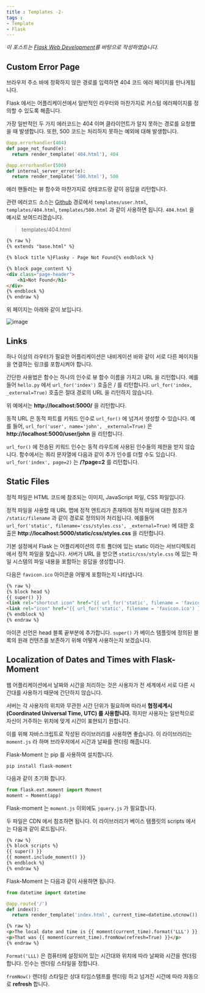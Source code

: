 ```yaml
---
title : Templates -2-
tags :
- Template
- Flask
---
```


*이 포스트는 [Flask Web Development](https://github.com/gary136/ebook/blob/master/Flask%20Web%20Development.pdf)를 바탕으로 작성하였습니다.*

## Custom Error Page

브라우저 주소 바에 정확하지 않은 경로를 입력하면 404 코드 에러 페이지를 만나게됩니다.

Flask 에서는 어플리케이션에서 일반적인 라우터와 마찬가지로 커스텀 에러페이지를 정의할 수 있도록 해줍니다.

가장 일반적인 두 가지 에러코드는 404 이며 클라이언트가 알지 못하는 경로를 요청했을 때 발생합니다. 또한, 500 코드는 처리하지 못하는 예외에 대해 발생합니다.

```python
@app.errorhandler(404)
def page_not_found(e):
  return render_template('404.html'), 404

@app.errorhandler(500)
def internal_server_error(e):
  return render_template('500.html'), 500
```

에러 핸들러는 뷰 함수와 마찬가지로 상태코드랑 같이 응답을 리턴합니다.

관련 에러코드 소스는 [Github](https://github.com/miguelgrinberg/flasky/tree/master/app/templates) 경로에서 `templates/user.html`, `templates/404.html`, `templates/500.html` 과 같이 사용하면 됩니다. `404.html` 을 예시로 보여드리겠습니다.

> templates/404.html

```html
{% raw %}
{% extends "base.html" %}

{% block title %}Flasky - Page Not Found{% endblock %}

{% block page_content %}
<div class="page-header">
    <h1>Not Found</h1>
</div>
{% endblock %}
{% endraw %}
```

위 페이지는 아래와 같이 보입니다.

![image](https://user-images.githubusercontent.com/44635266/73659071-d645cb80-46d8-11ea-83cc-ea0c2d6dd367.png)

## Links

하나 이상의 라우터가 필요한 어플리케이션은 내비게이션 바와 같이 서로 다른 페이지들을 연결하는 링크를 포함시켜야 합니다.

간단한 사용법은 함수는 하나의 인수로 뷰 함수 이름을 가지고 URL 을 리턴합니다. 예를 들어 `hello.py` 에서 `url_for('index')` 호출은 / 를 리턴합니다. `url_for('index, _external=True)` 호출은 절대 경로의 URL 을 리턴하지 않습니다. 

위 예에서는 **http://localhost:5000/** 을 리턴합니다.

동적 URL 은 동적 파트를 키워드 인수로 `url_for()` 에 넘겨서 생성할 수 있습니다. 예를 들어, `url_for('user', name='john', _external=True)` 은 **http://localhost:5000/user/john** 을 리턴합니다.

`url_for()` 에 전송된 키워드 인수는 동적 라우트에 사용된 인수들의 제한을 받지 않습니다. 함수에서는 쿼리 문자열에 다음과 같이 추가 인수를 더할 수도 있습니다. ` url_for('index', page=2)` 는 **/?page=2** 를 리턴합니다.

## Static Files

정적 파일은 HTML 코드에 참조되는 이미지, JavaScript 파일, CSS 파일입니다.

정적 파일을 사용할 때 URL 맵에 정적 엔트리가 존재하여 정적 파일에 대한 참조가 `/static/filename` 과 같이 경로로 정의되어 처리됩니다. 예를들어 `url_for('static', filename='css/styles.css', _external=True)` 에 대한 호출은 **http://localhost:5000/static/css/styles.css** 을 리턴합니다.

기본 설정에서 Flask 는 어플리케이션의 루트 폴더에 있는 static 이라는 서브디렉토리에서 정적 파일을 찾습니다. 서버가 URL 을 받으면 `static/css/style.css` 에 있는 파일 시스템의 파일 내용을 포함하는 응답을 생성합니다.

다음은 `favicon.ico` 아이콘을 어떻게 포함하는지 나타냅니다.

```html
{% raw %}
{% block head %}
{{ super() }}
<link rel="shortcut icon" href="{{ url_for('static', filename = 'favicon.ico') }}" type="image/x-icon">
<link rel="icon" href="{{ url_for('static', filename = 'favicon.ico') }}" type="image/x-icon">
{% endblock %}
{% endraw %}
```

아이콘 선언은 head 블록 끝부분에 추가합니다. `super()` 가 베이스 템플릿에 정의된 블록의 원래 컨텐츠를 보존하기 위해 어떻게 사용하는지 보겠습니다.

## Localization of Dates and Times with Flask-Moment

웹 어플리케이션에서 날짜와 시간을 처리하는 것은 사용자가 전 세계에서 서로 다른 시간대를 사용하기 때문에 간단하지 않습니다.

서버는 각 사용자의 위치와 무관한 시간 단위가 필요하며 따라서 **협정세계시(Coordinated Universal Time, UTC) 를 사용합니다.** 하지만 사용자는 일반적으로 자신이 거주하는 위치에 맞게 시간이 표현되기 원합니다.

이를 위해 자바스크립트로 작성된 라이브러리를 사용하면 좋습니다. 이 라이브러리는 `moment.js` 라 하며 브라우저에서 시간과 날짜를 렌더링 해줍니다.

Flask-Moment 는 pip 를 사용하여 설치합니다.

```shell
pip install flask-moment
```

다음과 같이 초기화 합니다.

```python
from flask.ext.moment import Moment
moment = Moment(app)
```

Flask-moment 는 `moment.js` 이외에도 `jquery.js` 가 필요합니다.

두 파일은 CDN 에서 참조하면 됩니다. 이 라이브러리가 베이스 템플릿의 scripts 에서는 다음과 같이 로드됩니다.

```html
{% raw %}
{% block scripts %}
{{ super() }}
{{ moment.include_moment() }}
{% endblock %}
{% endraw %}
```

Flask-Moment 는 다음과 같이 사용하면 됩니다.

```python
from datetime import datetime

@app.route('/')
def index():
  return render_template('index.html', current_time=datetime.utcnow())
```

```html
{% raw %}
<p>The local date and time is {{ moment(current_time).format('LLL') }}.</p>
<p>That was {{ moment(current_time).fromNow(refresh=True) }}</p>
{% endraw %}
```

`Format('LLL)` 은 컴퓨터에 설정되어 있는 시간대와 위치에 따라 날짜와 시간을 렌더링 합니다. 인수는 렌더링 스타일을 정합니다.

`fromNow()` 렌더링 스타일은 상대 타임스탬프를 렌더링 하고 넘겨진 시간에 따라 자동으로 **refresh** 합니다.